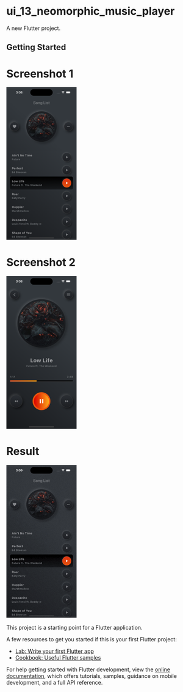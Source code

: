 # ui_13_neomorphic_music_player

A new Flutter project.

## Getting Started

# Screenshot 1
<img src="https://github.com/Mirzaazmath/flutter_60_ui_challange/blob/main/ui_13_neomorphic_music_player/assets/output/Screenshot1.png" height="400">

# Screenshot 2
<img src="https://github.com/Mirzaazmath/flutter_60_ui_challange/blob/main/ui_13_neomorphic_music_player/assets/output/Screenshot2.png" height="400">


# Result
<img src="https://github.com/Mirzaazmath/flutter_60_ui_challange/blob/main/ui_13_neomorphic_music_player/assets/output/result.gif" height="400">

This project is a starting point for a Flutter application.

A few resources to get you started if this is your first Flutter project:

- [Lab: Write your first Flutter app](https://docs.flutter.dev/get-started/codelab)
- [Cookbook: Useful Flutter samples](https://docs.flutter.dev/cookbook)

For help getting started with Flutter development, view the
[online documentation](https://docs.flutter.dev/), which offers tutorials,
samples, guidance on mobile development, and a full API reference.
